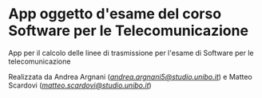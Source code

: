 # App oggetto d'esame del corso Software per le Telecomunicazione
App per il calcolo delle linee di trasmissione per l'esame di Software per le telecomunicazione

Realizzata da Andrea Argnani (*andrea.argnani5@studio.unibo.it*) e Matteo Scardovi (*matteo.scardovi@studio.unibo.it*)
